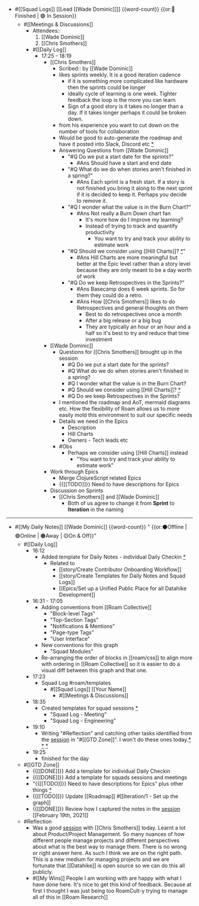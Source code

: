 - #[[Squad Logs]] [[Lead [[Wade Dominic]]]] {{word-count}} {{or:🏁 Finished | 🟢 In Session}}
    - #[[Meetings & Discussions]]
        - Attendees::
            1. [[Wade Dominic]]
            2. [[Chris Smothers]]
        - #[[Daily Log]]
            - 17:25 - 18:19
                - [[Chris Smothers]]
                    - Scribed:: by [[Wade Dominic]]
                    - likes sprints weekly. It is a good iteration cadence
                        - if it is something more complicated like hardware then the sprints could be longer
                        - ideally cycle of learning is one week. Tighter feedback the loop is the more you can learn
                        - Sign of a good story is it takes no longer than a day. If it takes longer perhaps it could be broken down.
                    - from his experience you want to cut down on the number of tools for collaboration
                    - Would be good to auto-generate the roadmap and have it posted into Slack, Discord etc [*](((2WklXsn2F)))
                    - Answering Questions from [[Wade Dominic]] 
                        - "#Q Do we put a start date for the sprints?" 
                            - #Ans Should have a start and end date
                        - "#Q What do we do when stories aren't finished in a spring?"
                            - #Ans  Each sprint is a fresh start. If a story is not finished you bring it along to the next sprint if it is decided to keep it. Perhaps you decide to remove it.
                        - "#Q I wonder what the value is in the Burn Chart?"
                            - #Ans Not really a Burn Down chart fan
                                - It's more how do I improve my learning?
                                - Instead of trying to track and quantify productivity 
                                    - You want to try and track your ability to estimate work
                        - "#Q Should we consider using [[Hill Charts]]? [*](((Hvif-nMU0)))"
                            - #Ans  Hill Charts are more meaningful but better at the Epic level rather than a story level because they are only meant to be a day worth of work
                        - "#Q Do we keep Retrospectives in the Sprints?"
                            - #Ans Basecamp does 6 week sprints. So for them they could do a retro.
                            - #Ans  How [[Chris Smothers]] likes to do Retrospectives and general thoughts on them
                                - Best to do retrospectives once a month
                                - After a big release or a big bug
                                - They are typically an hour or an hour and a half so it's best to try and reduce that time investment
                - [[Wade Dominic]]
                    - Questions for [[Chris Smothers]] brought up in the session
                        - #Q Do we put a start date for the sprints?
                        - #Q What do we do when stories aren't finished in a spring?
                        - #Q I wonder what the value is in the Burn Chart?
                        - #Q Should we consider using [[Hill Charts]]? [*](((Hvif-nMU0)))
                        - #Q Do we keep Retrospectives in the Sprints?
                    - I mentioned the roadmap and AoT, mermaid diagrams etc. How the flexibility of Roam allows us to more easily mold this environment to suit our specific needs
                    - Details we need in the Epics
                        - Description
                        - Hill Charts
                        - Owners - Tech leads etc
                    - #Obs 
                        - Perhaps we consider using [[Hill Charts]] instead
                            - "You want to try and track your ability to estimate work" 
                - Work through Epics
                    - Merge ClojureScript related Epics
                    - {{[[TODO]]}} Need to have descriptions for Epics
                - Discussion on Sprints
                    - [[Chris Smothers]] and [[Wade Dominic]]
                        - Both of us agree to change it from **Sprint** to **Iteration** in the naming
- ---
- #[[My Daily Notes]] [[Wade Dominic]] {{word-count}} " {{or:⚫️Offline | 🟢Online | 🟠Away | 🟡On & Off}}"
    - #[[Daily Log]]
        - 16:12
            - Added template for Daily Notes - individual Daily Checkin [*](((2WApOiPrA)))
                - Related to 
                    - [[story/Create Contributor Onboarding Workflow]]
                    - [[story/Create Templates for Daily Notes and Squad Logs]]
                    - [[Epics/Set up a Unified Public Place for all Datahike Development]]
        - 16:31 - 17:05
            - Adding conventions from [[Roam Collective]]
                - "Block-level Tags"
                - "Top-Section Tags"
                - "Notifications & Mentions"
                - "Page-type Tags"
                - "User Interface"
            - New conventions for this graph
                - "Squad Modules"
            - Re-arranging the order of blocks in [[roam/css]] to align more with ordering in [[Roam Collective]] so it is easier to do a visual diff between this graph and that one.
        - 17:23
            - Squad Log #roam/templates
                - #[[Squad Logs]] [[Your Name]]
                    - #[[Meetings & Discussions]]
        - 18:35
            - Created templates for squad sessions [*](((e4cppezXE)))
                - "Squad Log - Meeting"
                - "Squad Log - Engineering" 
        - 19:10
            - Writing "#Reflection" and catching other tasks identified from the [session](((pDz7IiJv6))) in "#[[GTD Zone]]". I won't do these ones today.[*](((50xIwLftL))) [*](((LzXAu_RH1))) [*](((tum_eQ3Im)))
        - 19:25
            - finished for the day
    - #[[GTD Zone]]
        - {{[[DONE]]}} Add a template for individual Daily Checkin
        - {{[[DONE]]}} Add a template for squads sessions and meetings
        - "{{[[TODO]]}} Need to have descriptions for Epics" plus other things [*](((zs5_uXspn))) 
        - {{[[TODO]]}} Update [[Roadmap]] #[[Iteration/1 - Set up the graph]]
        - {{[[DONE]]}} Review how I captured the notes in the [session](((pDz7IiJv6))) [[February 19th, 2021]]
    - #Reflection
        - Was a good [session](((pDz7IiJv6))) with [[Chris Smothers]] today. Learnt a lot about Product/Project Management. So many nuances of how different people manage projects and different perspectives about what is the best way to manage them. There is no wrong or right answer here. As such I think we are on the right path. This is a new medium for managing projects and we are fortunate that [[Datahike]] is open source so we can do this all publicly.
        - #[[My Wins]] People I am working with are happy with what I have done here. It's nice to get this kind of feedback. Because at first I thought I was just being too RoamCult-y trying to manage all of this in [[Roam Research]]
